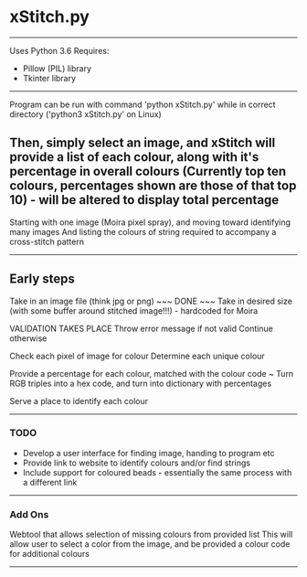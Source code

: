 # xStitch.py
---
Uses Python 3.6
Requires:
- Pillow (PIL) library
- Tkinter library
---
Program can be run with command 'python xStitch.py' while in correct directory ('python3 xStitch.py' on Linux)

Then, simply select an image, and xStitch will provide a list of each colour, along with it's percentage in overall colours
(Currently top ten colours, percentages shown are those of that top 10) - will be altered to display total percentage
---
Starting with one image (Moira pixel spray), and moving toward identifying many images
And listing the colours of string required to accompany a cross-stitch pattern

---

## Early steps

Take in an image file (think jpg or png) ~~~ DONE ~~~
Take in desired size (with some buffer around stitched image!!!) - hardcoded for Moira

VALIDATION TAKES PLACE
    Throw error message if not valid
    Continue otherwise

Check each pixel of image for colour
Determine each unique colour

Provide a percentage for each colour, matched with the colour code
~ Turn RGB triples into a hex code, and turn into dictionary with percentages

Serve a place to identify each colour

---

### TODO

- Develop a user interface for finding image, handing to program etc
- Provide link to website to identify colours and/or find strings
- Include support for coloured beads - essentially the same process with a different link

---

### Add Ons

Webtool that allows selection of missing colours from provided list
    This will allow user to select a color from the image, and be provided a colour code for additional colours

---